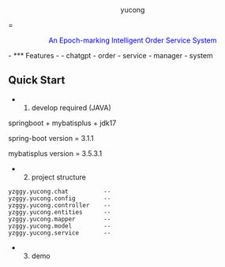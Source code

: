 <p align="center">yucong</p>
=
<p align="center"><font color="blue">An Epoch-marking Intelligent Order Service System</font></p>
-
***
Features
-
- chatgpt
- order
- service
- manager
- system

Quick Start
-
- 1. develop required (JAVA)

springboot + mybatisplus + jdk17

spring-boot version = 3.1.1

mybatisplus version = 3.5.3.1

- 2. project structure

```text
yzggy.yucong.chat          -- 
yzggy.yucong.config        --
yzggy.yucong.controller    --
yzggy.yucong.entities      --
yzggy.yucong.mapper        --
yzggy.yucong.model         --
yzggy.yucong.service       --
```

- 3. demo
